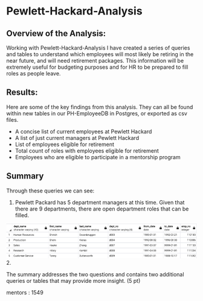 # Pewlett-Hackard-Analysis

## Overview of the Analysis:
Working with Pewlett-Hackard-Analysis I have created a series of queries and tables to understand which employees will most likely be retiring in the near future, and will need retirement packages. This information will be extremely useful for budgeting purposes and for HR to be prepared to fill roles as people leave. 

## Results: 
Here are some of the key findings from this analysis. They can all be found within new tables in our PH-EmployeeDB in Postgres, or exported as csv files. 
* A concise list of current employees at Pewlett Hackard
* A list of just current managers at Pewlett Hackard
* List of employees eligible for retirement 
* Total count of roles with employees eligible for retirement
* Employees who are eligible to participate in a mentorship program 

## Summary
Through these queries we can see:
1.  Pewlett Packard has 5 department managers at this time. Given that there are 9 departments, there are open department roles that can be filled. 


![departments_list](Photos/departments_list.png)
2. 

The summary addresses the two questions and contains two additional queries or tables that may provide more insight. (5 pt)






mentors : 1549
